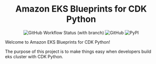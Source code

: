 <h1 align="center">Amazon EKS Blueprints for CDK Python</h1>

<p align="center">
<img alt="GitHub Workflow Status (with branch)" src="https://img.shields.io/github/actions/workflow/status/leunguu/cdk-eks-blueprint/test.yml?branch=main">
<img alt="GitHub" src="https://img.shields.io/github/license/leunguu/cdk-eks-blueprint">
<img alt="PyPI" src="https://img.shields.io/pypi/v/cdk-eks-blueprint">
</p>

Welcome to Amazon EKS Blueprints for CDK Python!

The purpose of this project is to make things easy when developers build eks cluster with CDK Python.

